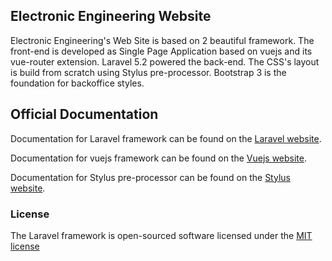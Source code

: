 ## Electronic Engineering Website ##

Electronic Engineering's Web Site is based on 2 beautiful framework. The front-end is developed as Single Page Application based on vuejs and its vue-router extension. Laravel 5.2 powered the back-end. The CSS's layout is build from scratch using Stylus pre-processor. Bootstrap 3 is the foundation for backoffice styles.

## Official Documentation

Documentation for Laravel framework can be found on the [Laravel website](http://laravel.com/docs).

Documentation for vuejs framework can be found on the [Vuejs website](http://vuejs.org).

Documentation for Stylus pre-processor can be found on the [Stylus website](http://stylus-lang.com/). 

### License

The Laravel framework is open-sourced software licensed under the [MIT license](http://opensource.org/licenses/MIT)
